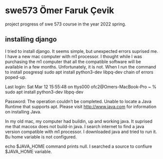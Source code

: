 # swe573 Ömer Faruk Çevik
project progress of swe 573 course in the year 2022 spring.
## installing django
I tried to install django. It seems simple, but unexpected errors suprised me. I have a new mac computer with m1 processor. I thought while I was purchasing the m1 computer that all the compatible software will be available in a few months. Unfortunately, it is not.
When I run the command to install posgresql 
sudo apt install python3-dev libpq-dev
chain of errors poped-up.

Last login: Sat Mar 12 15:55:48 on ttys000
ofc2@Omers-MacBook-Pro ~ % sudo apt install python3-dev libpq-dev

Password:
The operation couldn’t be completed. Unable to locate a Java Runtime that supports apt.
Please visit http://www.java.com for information on installing Java.

In my old mac, my computer had buildin, up and working java. It suprised me that macosx does not build-in java.
I search internet to find a java version compatible with m1 processor. 
I downloaded java and tried to run it. Bu home variable is not configured.

echo $JAVA_HOME
command prints null.
I searched a source to confiure $JAVA_HOME variable. 
